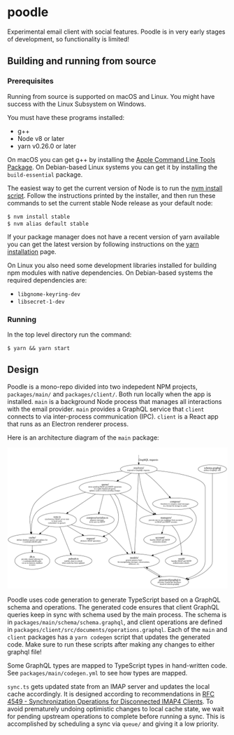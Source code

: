 # poodle

Experimental email client with social features.
Poodle is in very early stages of development, so functionality is limited!


## Building and running from source

### Prerequisites

Running from source is supported on macOS and Linux.
You might have success with the Linux Subsystem on Windows.

You must have these programs installed:

- g++
- Node v8 or later
- yarn v0.26.0 or later

On macOS you can get g++ by installing the
[Apple Command Line Tools Package][].
On Debian-based Linux systems you can get it by installing the
`build-essential` package.

[Apple Command Line Tools Package]: https://developer.apple.com/library/content/technotes/tn2339/_index.html

The easiest way to get the current version of Node is to run the
[nvm install script][nvm].
Follow the instructions printed by the installer,
and then run these commands to set the current stable Node release as your
default node:

    $ nvm install stable
    $ nvm alias default stable

[nvm]: https://github.com/creationix/nvm#install-script

If your package manager does not have a recent version of yarn available you
can get the latest version by following instructions on the
[yarn installation][yarn] page.

[yarn]: https://yarnpkg.com/lang/en/docs/install/

On Linux you also need some development libraries installed for building npm
modules with native dependencies.
On Debian-based systems the required dependencies are:

- `libgnome-keyring-dev`
- `libsecret-1-dev`


### Running

In the top level directory run the command:

    $ yarn && yarn start


## Design

Poodle is a mono-repo divided into two indepedent NPM projects,
`packages/main/` and `packages/client/`.
Both run locally when the app is installed. `main` is a background Node process
that manages all interactions with the email provider. `main` provides
a GraphQL service that `client` connects to via inter-process communication
(IPC). `client` is a React app that runs as an Electron renderer process.

Here is an architecture diagram of the `main` package:

![architecture diagram](assets/architecture.svg "Architecture Diagram")

Poodle uses code generation to generate TypeScript based on a GraphQL schema
and operations. The generated code ensures that client GraphQL queries
keep in sync with schema used by the main process. The schema is in
`packages/main/schema/schema.graphql`, and client operations are defined in
`packages/client/src/documents/operations.graphql`. Each of the `main` and
`client` packages has a `yarn codegen` script that updates the generated code.
Make sure to run these scripts after making any changes to either graphql file!

Some GraphQL types are mapped to TypeScript types in hand-written code. See
`packages/main/codegen.yml` to see how types are mapped.

`sync.ts` gets updated state from an IMAP server and updates the local cache
accordingly. It is designed according to recommendations in
[RFC 4549 - Synchronization Operations for Disconnected IMAP4 Clients][RFC 4549].
To avoid prematurely undoing optimistic changes to local cache state,
we wait for pending upstream operations to complete before running a sync.
This is accomplished by scheduling a sync via `queue/` and giving it a low
priority.

[RFC 4549]: https://tools.ietf.org/html/rfc4549
